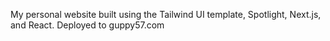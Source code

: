 My personal website built using the Tailwind UI template, Spotlight, Next.js, and React. Deployed to guppy57.com
